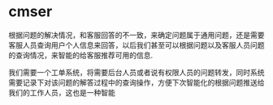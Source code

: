 # cmser
 根据问题的解决情况，和客服回答的不一致，来确定问题属于通用问题，还是需要客服人员查询用户个人信息来回答，以后我们甚至可以根据问题以及客服人员问题的查询情况，来智能的给客服推荐可用的信息.

我们需要一个工单系统，将需要后台人员或者说有权限人员的问题转发，同时系统需要记录下对该问题的解答过程中的查询操作，方便下次智能化的根据问题推送给我们的工作人员，这也是一种智能
